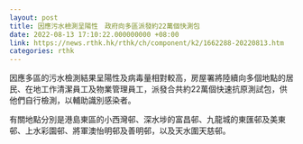 ```yaml
---
layout: post
title: 因應污水檢測呈陽性　政府向多區派發約22萬個快測包
date: 2022-08-13 17:10:22.000000000 +08:00
link: https://news.rthk.hk/rthk/ch/component/k2/1662288-20220813.htm
categories: rthk
---
```


因應多區的污水檢測結果呈陽性及病毒量相對較高，房屋署將陸續向多個地點的居民、在地工作清潔員工及物業管理員工，派發合共約22萬個快速抗原測試包，供他們自行檢測，以輔助識別感染者。

有關地點分別是港島東區的小西灣邨、深水埗的富昌邨、九龍城的東匯邨及美東邨、上水彩園邨、將軍澳怡明邨及善明邨，以及天水圍天慈邨。
